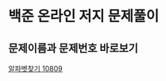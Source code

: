 # 백준 온라인 저지 문제풀이

## 문제이름과 문제번호 바로보기

[알파벳찾기 10809](https://github.com/bong7233/Python_Algorithm/blob/main/BOJ/%EC%95%8C%ED%8C%8C%EB%B2%B3%EC%B0%BE%EA%B8%B0%5B10809%5D.py)